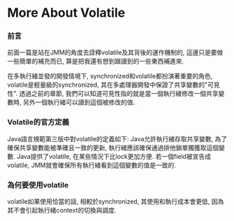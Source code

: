 # More About Volatile

### 前言

前面一篇是站在JMM的角度去詮釋volatile及其背後的運作機制的, 這邊只是要做一些簡單的補充而已, 算是把我還有想到跟讀到的一些東西補進來.

在多執行緒並發的開發情境下, synchronized和volatile都扮演著重要的角色, volatile是輕量級的synchronized, 其在多處理器開發中保證了共享變數的"可見性". 透過之前的章節, 我們可以知道可見性指的就是當一個執行緒修改一個共享變數時, 另外一個執行緒可以讀到這個被修改的值.

### Volatile的官方定義

Java語言規範第三版中對volatile的定義如下: Java允許執行緒存取共享變數, 為了確保共享變數能被準確且一致的更新, 執行緒應該確保通過排他鎖單獨獲取這個變數. Java提供了volatile, 在某些情況下比lock更加方便. 若一個field被宣告成volatile, JMM就會確保所有執行緒看到這個變數的值是一致的.

### 為何要使用volatile

volatile如果使用恰當的話, 相較於synchronized, 其使用和執行成本會更低, 因為其不會引起執行緒context的切換與調度.



